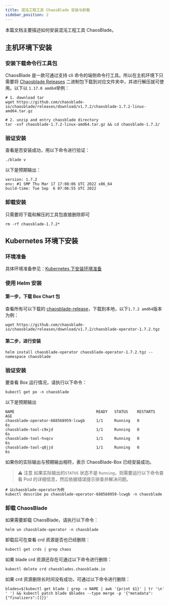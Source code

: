 ```yaml
---
title: 混沌工程工具 ChaosBlade 安装与卸载
sidebar_position: 2
---
```


本篇文档主要描述如何安装混沌工程工具 ChaosBlade。

## 主机环境下安装

### 安装下载命令行工具包

ChaosBlade 是一款可通过支持 cli 命令的端侧命令行工具。所以在主机环境下只需要将 [Chaosblade Releases](https://github.com/chaosblade-io/chaosblade/releases) 二进制包下载到对应文件夹中，并进行解压就可使用。以下以 `1.17.0 amd64`举例：

```shell
# 1. download tar
wget https://github.com/chaosblade-io/chaosblade/releases/download/v1.7.2/chaosblade-1.7.2-linux-amd64.tar.gz

# 2. unzip and entry chaosblade directory
tar -xvf chaosblade-1.7.2-linux-amd64.tar.gz && cd chaosblade-1.7.2/
```

### 验证安装

查看是否安装成功，用以下命令进行验证：

```shell
./blade v
```

以下是预期输出：

```shell
version: 1.7.2
env: #1 SMP Thu Mar 17 17:08:06 UTC 2022 x86_64
build-time: Tue Sep  6 07:06:55 UTC 2022
```

### 卸载安装

只需要将下载和解压的工具包直接删除即可

```shell
rm -rf chaosblade-1.7.2*
```

## Kubernetes 环境下安装

### 环境准备

具体环境准备参见：[Kubernetes 下安装环境准备](./environment-prepare.md/#kubernetes下安装环境准备)

### 使用 Helm 安装

#### 第一步，下载 Box Chart 包

查看所有可以下载的 [chaosblade-release](https://github.com/chaosblade-io/chaosblade/releases)，下载到本地，以下`1.7.2 amd64`版本为例：

```shell
wget https://github.com/chaosblade-io/chaosblade/releases/download/v1.7.2/chaosblade-operator-1.7.2.tgz
```

#### 第二步，进行安装

```shell
helm install chaosblade-operator chaosblade-operator-1.7.2.tgz --namespace chaosblade
```

### 验证安装

要查看 Box 运行情况，请执行以下命令：

```shell
kubectl get po -n chaosblade
```

以下是预期输出

```shell
NAME                                    READY   STATUS    RESTARTS   AGE
chaosblade-operator-688568959-lcwgb     1/1     Running   0          6s
chaosblade-tool-c9xjd                   1/1     Running   0          6s
chaosblade-tool-hvqcv                   1/1     Running   0          6s
chaosblade-tool-q8jjd                   1/1     Running   0          6s
```

如果你的实际输出与预期输出相符，表示 ChaosBlade-Box 已经安装成功。

> ⚠️ 注意
> 如果实际输出的`STATUS` 状态不是 `Running`，则需要运行以下命令查看 Pod 的详细信息，然后依据错误提示排查并解决问题。

```shell
# 以chaosblade-operator为例
kubectl describe po chaosblade-operator-688568959-lcwgb -n chaosblade
```

### 卸载 ChaosBlade

如果需要卸载 ChaosBlade，请执行以下命令：

```shell
helm un chaosblade-operator -n chaosblade
```

卸载后可在查看 crd 资源是否也已经删除：

```shell
kubectl get crds | grep chaos
```

如果 blade crd 资源还存在可通过以下命令进行删除：

```shell
kubectl delete crd chaosblades.chaosblade.io
```

如果 crd 资源删除长时间没有成功，可通过以下命令进行删除：

```shell
blades=$(kubectl get blade | grep -v NAME | awk '{print $1}' | tr '\n' ' ') && kubectl patch blade $blades --type merge -p '{"metadata":{"finalizers":[]}}'
```

